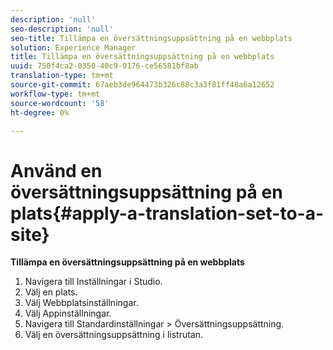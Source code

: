 ```yaml
---
description: 'null'
seo-description: 'null'
seo-title: Tillämpa en översättningsuppsättning på en webbplats
solution: Experience Manager
title: Tillämpa en översättningsuppsättning på en webbplats
uuid: 750f4ca2-0350-40c9-9176-ce56581bf8ab
translation-type: tm+mt
source-git-commit: 67aeb3de964473b326c88c3a3f81ff48a6a12652
workflow-type: tm+mt
source-wordcount: '58'
ht-degree: 0%

---
```



# Använd en översättningsuppsättning på en plats{#apply-a-translation-set-to-a-site}

**Tillämpa en översättningsuppsättning på en webbplats**

1. Navigera till Inställningar i Studio.
1. Välj en plats.
1. Välj Webbplatsinställningar.
1. Välj Appinställningar.
1. Navigera till Standardinställningar > Översättningsuppsättning.
1. Välj en översättningsuppsättning i listrutan.